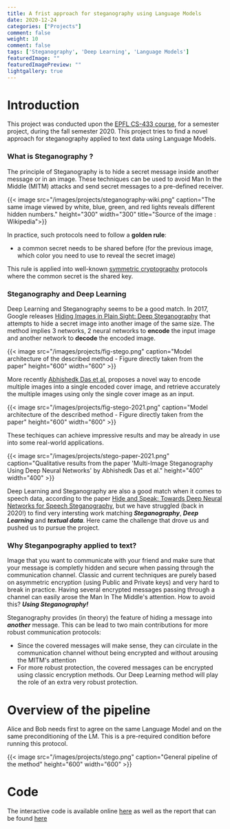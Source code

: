 ```yaml
---
title: A frist approach for steganography using Language Models
date: 2020-12-24
categories: ["Projects"]
comment: false
weight: 10
comment: false
tags: ['Steganography', 'Deep Learning', 'Language Models']
featuredImage: ""
featuredImagePreview: ""
lightgallery: true
---
```


# Introduction

This project was conducted upon the [EPFL CS-433 course](https://www.epfl.ch/labs/mlo/machine-learning-cs-433/), for a semester project, during the fall semester 2020. This project tries to find a novel approach for steganography applied to text data using Language Models.

### What is Steganography ?

The principle of Steganography is to hide a secret message inside another message or in an image. These techniques can be used to avoid Man In the Middle (MITM) attacks and send secret messages to a pre-defined receiver. 

{{< image src="/images/projects/steganography-wiki.png" caption="The same image viewed by white, blue, green, and red lights reveals different hidden numbers." height="300" width="300" title="Source of the image : Wikipedia">}}

In practice, such protocols need to follow a **golden rule**:
* a common secret needs to be shared before (for the previous image, which color you need to use to reveal the secret image)

This rule is applied into well-known [symmetric cryptography](https://en.wikipedia.org/wiki/Symmetric-key_algorithm) protocols where the common secret is the shared key. 

### Steganography and Deep Learning

Deep Learning and Steganography seems to be a good match. In 2017, Google releases [Hiding Images in Plain Sight:
Deep Steganography](https://papers.nips.cc/paper/2017/file/838e8afb1ca34354ac209f53d90c3a43-Paper.pdf) that attempts to hide a secret image into another image of the same size. The method implies 3 networks, 2 neural networks to **encode** the input image and another network to **decode** the encoded image.

{{< image src="/images/projects/fig-stego.png" caption="Model architecture of the described method - Figure directly taken from the paper" height="600" width="600" >}}

More recently [Abhishedk Das et al.](https://arxiv.org/pdf/2101.00350.pdf) proposes a novel way to encode multiple images into a single encoded cover image, and retrieve accurately the multiple images using only the single cover image as an input.

{{< image src="/images/projects/fig-stego-2021.png" caption="Model architecture of the described method - Figure directly taken from the paper" height="600" width="600" >}}

These techiques can achieve impressive results and may be already in use into some real-world applications.


{{< image src="/images/projects/stego-paper-2021.png" caption="Qualitative results from the paper 'Multi-Image Steganography Using Deep Neural Networks' by Abhishedk Das et al." height="400" width="400" >}}

Deep Learning and Steganography are also a good match when it comes to speech data, according to the paper [Hide and Speak: Towards Deep Neural Networks for Speech Steganography](https://arxiv.org/pdf/1902.03083.pdf), but we have struggled (back in 2020!) to find very intersting work matching ***Steganography***, ***Deep Learning*** and ***textual data***. Here came the challenge that drove us and pushed us to pursue the project.

### Why Steganpography applied to text?

Image that you want to communicate with your friend and make sure that your message is completly hidden and secure when passing through the communication channel. Classic and current techniques are purely based on asymmetric encryption (using Public and Private keys) and very hard to break in practice. Having several encrypted messages passing through a channel can easily arose the Man In The Middle's attention. How to avoid this? ***Using Steganography!***

Steganography provides (in theory) the feature of hiding a message into ***another*** message. This can be lead to two main contributions for more robust communication protocols:

* Since the covered messages will make sense, they can circulate in the communication channel without being encrypted and without arousing the MITM's attention
* For more robust protection, the covered messages can be encrypted using classic encryption methods. Our Deep Learning method will play the role of an extra very robust protection.  

# Overview of the pipeline

Alice and Bob needs first to agree on the same Language Model and on the same preconditioning of the LM. This is a pre-required condition before running this protocol. 


{{< image src="/images/projects/stego.png" caption="General pipeline of the method" height="600" width="600" >}}

# Code

The interactive code is available online [here](https://github.com/younesbelkada/stego_ml) as well as the report that can be found [here](/file/MLCourse_2.pdf)
